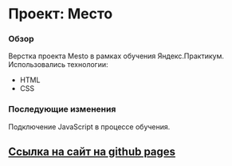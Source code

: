 # Проект: Место

### Обзор
Верстка проекта Mesto в рамках обучения Яндекс.Практикум.
Использовались технологии:
* HTML
* CSS

### Последующие изменения
Подключение JavaScript в процессе обучения.

## [Ссылка на сайт на github pages](https://kindlyhickory.github.io/mesto-project/index.html)
